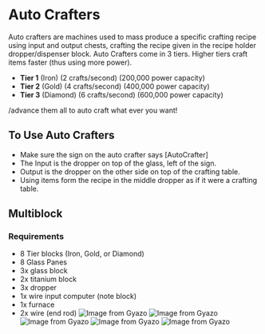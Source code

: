 # Auto Crafters
Auto crafters are machines used to mass produce a specific crafting recipe using input and output chests,
crafting the recipe given in the recipe holder dropper/dispenser block.
Auto Crafters come in 3 tiers. Higher tiers craft items faster (thus using more power).
- **Tier 1** (Iron) (2 crafts/second) (200,000 power capacity)
- **Tier 2** (Gold) (4 crafts/second) (400,000 power capacity)
- **Tier 3** (Diamond) (6 crafts/second) (600,000 power capacity)

/advance them all to auto craft what ever you want!

## To Use Auto Crafters

- Make sure the sign on the auto crafter says [AutoCrafter]
- The Input is the dropper on top of the glass, left of the sign.
- Output is the dropper on the other side on top of the crafting table.
- Using items form the recipe in the middle dropper as if it were a crafting table.

## Multiblock
### Requirements
* 8 Tier blocks (Iron, Gold, or Diamond) 
* 8 Glass Panes
* 3x glass block
* 2x titanium block
* 3x dropper
* 1x wire input computer (note block) 
* 1x furnace
* 2x wire (end rod)
![Image from Gyazo](https://i.gyazo.com/31e73021635a2ce3baf62e67972c701d.png)
![Image from Gyazo](https://i.gyazo.com/18da692ced557272ece3967c569df8f7.png)
![Image from Gyazo](https://i.gyazo.com/d42acba4ee5b58ec9092fb947a3db8d3.png)
![Image from Gyazo](https://i.gyazo.com/429eb5e6b5902d814b9f1adf714f54ae.png)
![Image from Gyazo](https://i.gyazo.com/44ee0a0a497b19c1a10ab6c7b58dda24.png)
